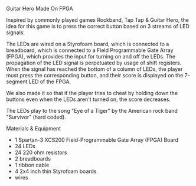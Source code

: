 Guitar Hero Made On FPGA

Inspired by commonly played games Rockband, Tap Tap & Guitar Hero, the idea for this game is to press the correct button based on 3 streams of LED signals. 

The LEDs are wired on a Styrofoam board, which is connected to a breadboard, which is connected to a Field Programmable Gate Array (FPGA), which provides the input for turning on and off the LEDs. The propagation of the LED signal is perpetuated by usage of shift registers. When the signal has reached the bottom of a column of LEDs, the player must press the corresponding button, and their score is displayed on the 7-segment LED of the FPGA. 

We also made it so that if the player tries to cheat by holding down the buttons even when the LEDs aren't turned on, the score decreases. 

The LEDs play to the song "Eye of a Tiger" by the American rock band "Survivor" (hard coded). 

Materials & Equipment

- 1 Spartan-3 XCS200 Field-Programmable Gate Array (FPGA) Board
- 24 LEDs
- 24 220 ohm resistors
- 2 breadboards 
- 1 ribbon cable
- 4 2x4 inch thin Styrofoam boards
- wires
